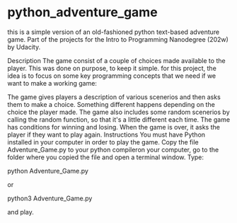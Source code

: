 # python_adventure_game
this is a simple version of an old-fashioned python text-based adventure game. Part of the projects for the Intro to Programming Nanodegree (202w) by Udacity.

Description
The  game consist of a couple of choices made  available to the player. This was done on purpose, to keep it simple. for this project, the idea is to focus on some key programming concepts that we need if we want to make a working game:

The game gives players a description of various scenerios  and then asks them to make a choice.
Something different happens depending on the choice the player made.
The game also includes some random scenerios by calling the random function, so that it's a little different each time.
The game has conditions for winning and losing.
When the game is over, it asks the player if they want to play again.
Instructions
You must have Python installed in your computer in order to play the game. Copy the file Adventure_Game.py  to your python compileron your computer, go to the folder where you copied the file and open a terminal window. Type:

python Adventure_Game.py

or

python3 Adventure_Game.py

and play.
